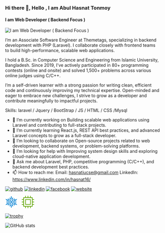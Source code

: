 ### Hi there 👋, Hello , I am Abul Hasnat Tonmoy
#### I am Web  Developer ( Backend Focus )
![I am Web  Developer ( Backend Focus )](https://i.postimg.cc/R0jjwFy5/Tonmoy.jpg)

I’m an Associate Software Engineer at Themetags, specializing in backend development with PHP (Laravel). I collaborate closely with frontend teams to build high-performance, scalable web applications.

I hold a B.Sc. in Computer Science and Engineering from Islamic University, Bangladesh. Since 2019, I’ve actively participated in 80+ programming contests (online and onsite) and solved 1,500+ problems across various online judges using C/C++.

I’m a self-driven learner with a strong passion for writing clean, efficient code and continuously improving my technical expertise. Open-minded and eager to embrace new challenges, I strive to grow as a developer and contribute meaningfully to impactful projects.

Skills: laravel / Jquery / BootStrap / JS / HTML / CSS /Mysql

- 🔭 I’m currently working on Building scalable web applications using Laravel and contributing to full-stack projects. 
- 🌱 I’m currently learning React.js, REST API best practices, and advanced Laravel concepts to grow as a full-stack developer. 
- 👯 I’m looking to collaborate on Open-source projects related to web development, backend systems, or problem-solving platforms. 
- 🤔 I’m looking for help with Improving system design skills and exploring cloud-native application development. 
- 💬 Ask me about Laravel, PHP, competitive programming (C/C++), and backend development best practices. 
- 📫 How to reach me: Email: hasnatiucse@gmail.com  LinkedIn: https://www.linkedin.com/in/hasnat16/ 


[<img src='https://cdn.jsdelivr.net/npm/simple-icons@3.0.1/icons/github.svg' alt='github' height='40'>](https://github.com/https://github.com/ahtonmoy27)  [<img src='https://cdn.jsdelivr.net/npm/simple-icons@3.0.1/icons/linkedin.svg' alt='linkedin' height='40'>](https://www.linkedin.com/in/https://www.linkedin.com/in/hasnat16//)  [<img src='https://cdn.jsdelivr.net/npm/simple-icons@3.0.1/icons/facebook.svg' alt='facebook' height='40'>](https://www.facebook.com/https://www.facebook.com/AbulHasnatTonmoy)  [<img src='https://cdn.jsdelivr.net/npm/simple-icons@3.0.1/icons/icloud.svg' alt='website' height='40'>](https://ahtonmoy.blogspot.com/)  

<a href='https://archiveprogram.github.com/'><img src='https://raw.githubusercontent.com/acervenky/animated-github-badges/master/assets/acbadge.gif' width='40' height='40'></a> <a href='https://docs.github.com/en/developers'><img src='https://raw.githubusercontent.com/acervenky/animated-github-badges/master/assets/devbadge.gif' width='40' height='40'></a> 

[![trophy](https://github-profile-trophy.vercel.app/?username=https://github.com/ahtonmoy27)](https://github.com/ryo-ma/github-profile-trophy)

![GitHub stats](https://github-readme-stats.vercel.app/api?username=https://github.com/ahtonmoy27&show_icons=true)  

